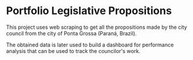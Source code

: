 # Portfolio Legislative Propositions

This project uses web scraping to get all the propositions made by the city council from the city of Ponta Grossa (Paraná, Brazil).

The obtained data is later used to build a dashboard for performance analysis that can be used to track the councilor's work.